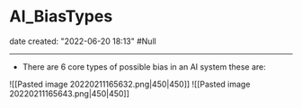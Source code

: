 # AI_BiasTypes

date created: "2022-06-20 18:13"
#Null

---

- There are 6 core types of possible bias in an AI system these are:

![[Pasted image 20220211165632.png|450|450]]
![[Pasted image 20220211165643.png|450|450]]
